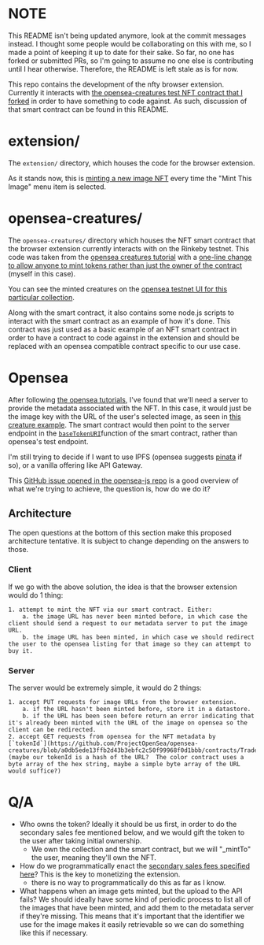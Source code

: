 # NOTE

This README isn't being updated anymore, look at the commit messages instead.  I thought some people would be collaborating on this with me, so I made a point of keeping it up to date for their sake.  So far, no one has forked or submitted PRs, so I'm going to assume no one else is contributing until I hear otherwise.  Therefore, the README is left stale as is for now.



This repo contains the development of the nfty browser extension.  Currently it interacts with [the opensea-creatures test NFT contract that I forked](https://github.com/sjkelleyjr/opensea-creatures) in order to have something to code against.  As such, discussion of that smart contract can be found in this README.

# extension/
The `extension/` directory, which houses the code for the browser extension.

As it stands now, this is [minting a new image NFT](./extension/js/script.js#L65) every time the "Mint This Image" menu item is selected.

# opensea-creatures/
The `opensea-creatures/` directory which houses the NFT smart contract that the browser extension currently interacts with on the Rinkeby testnet.  This code was taken from the [opensea creatures tutorial](https://docs.opensea.io/docs/getting-started) with a [one-line change to allow anyone to mint tokens rather than just the owner of the contract](https://github.com/sjkelleyjr/opensea-creatures/commit/041de6430f80f439ba965fee769a1f469281c0e9) (myself in this case). 

You can see the minted creatures on the [opensea testnet UI for this particular collection](https://testnets.opensea.io/collection/opensea-creatures-u2wptl6ke2).

Along with the smart contract, it also contains some node.js scripts to interact with the smart contract as an example of how it's done.  This contract was just used as a basic example of an NFT smart contract in order to have a contract to code against in the extension and should be replaced with an opensea compatible contract specific to our use case.

# Opensea
After following [the opensea tutorials](https://docs.opensea.io/docs/getting-started), I've found that we'll need a server to provide the metadata associated with the NFT.  In this case, it would just be the image key with the URL of the user's selected image, as seen in [this creature example](https://opensea-creatures-api.herokuapp.com/api/creature/1).  The smart contract would then point to the server endpoint in the [`baseTokenURI`](https://github.com/ProjectOpenSea/opensea-creatures/blob/a0db5ede13ffb2d43b3ebfc2c50f99968f0d1bbb/contracts/Creature.sol#L14)function of the smart contract, rather than opensea's test endpoint.

I'm still trying to decide if I want to use IPFS (opensea suggests [pinata](https://pinata.cloud/) if so), or a vanilla offering like API Gateway.

This [GitHub issue opened in the opensea-js repo](https://github.com/ProjectOpenSea/opensea-js/issues/66) is a good overview of what we're trying to achieve, the question is, how do we do it?

## Architecture
The open questions at the bottom of this section make this proposed architecture tentative.  It is subject to change depending on the answers to those.

### Client
If we go with the above solution, the idea is that the browser extension would do 1 thing:

    1. attempt to mint the NFT via our smart contract. Either:
        a. the image URL has never been minted before, in which case the client should send a request to our metadata server to put the image URL.
        b. the image URL has been minted, in which case we should redirect the user to the opensea listing for that image so they can attempt to buy it.

### Server
The server would be extremely simple, it would do 2 things:

    1. accept PUT requests for image URLs from the browser extension.
        a. if the URL hasn't been minted before, store it in a datastore.
        b. if the URL has been seen before return an error indicating that it's already been minted with the URL of the image on opensea so the client can be redirected.
    2. accept GET requests from opensea for the NFT metadata by [`tokenId`](https://github.com/ProjectOpenSea/opensea-creatures/blob/a0db5ede13ffb2d43b3ebfc2c50f99968f0d1bbb/contracts/TradeableERC721Token.sol#L33) (maybe our tokenId is a hash of the URL?  The color contract uses a byte array of the hex string, maybe a simple byte array of the URL would suffice?)


# Q/A

* Who owns the token?  Ideally it should be us first, in order to do the secondary sales fee mentioned below, and we would gift the token to the user after taking initial ownership.
    - We own the collection and the smart contract, but we will "_mintTo" the user, meaning they'll own the NFT.
* How do we programmatically enact the [secondary sales fees specified here](https://docs.opensea.io/docs/10-setting-fees-on-secondary-sales)? This is the key to monetizing the extension.
    - there is no way to programmatically do this as far as I know.
* What happens when an image gets minted, but the upload to the API fails?  We should ideally have some kind of periodic process to list all of the images that have been minted, and add them to the metadata server if they're missing.  This means that it's important that the identifier we use for the image makes it easily retrievable so we can do something like this if necessary.